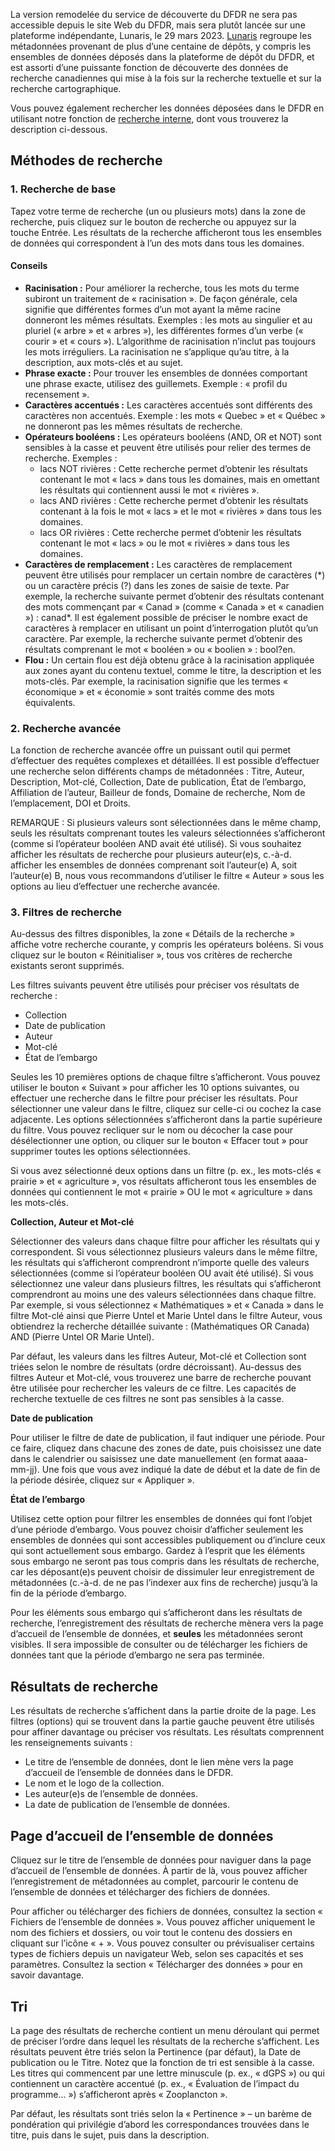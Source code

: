 La version remodelée du service de découverte du DFDR ne sera pas accessible depuis le site Web du DFDR, mais sera plutôt lancée sur une plateforme indépendante, Lunaris, le 29 mars 2023. [Lunaris](https://www.lunaris.ca/fr) regroupe les métadonnées provenant de plus d’une centaine de dépôts, y compris les ensembles de données déposés dans la plateforme de dépôt du DFDR, et est assorti d’une puissante fonction de découverte des données de recherche canadiennes qui mise à la fois sur la recherche textuelle et sur la recherche cartographique.

Vous pouvez également rechercher les données déposées dans le DFDR en utilisant notre fonction de <a href="/repo/search?locale=fr" target="_blank">recherche interne</a>, dont vous trouverez la description ci-dessous.

## Méthodes de recherche

### 1. Recherche de base

Tapez votre terme de recherche (un ou plusieurs mots) dans la zone de recherche, puis cliquez sur le bouton de recherche ou appuyez sur la touche Entrée. Les résultats de la recherche afficheront tous les ensembles de données qui correspondent à l’un des mots dans tous les domaines.

#### Conseils

* **Racinisation :** Pour améliorer la recherche, tous les mots du terme subiront un traitement de « racinisation ». De façon générale, cela signifie que différentes formes d’un mot ayant la même racine donneront les mêmes résultats. Exemples : les mots au singulier et au pluriel (« arbre » et « arbres »), les différentes formes d’un verbe (« courir » et « cours »). L’algorithme de racinisation n’inclut pas toujours les mots irréguliers. La racinisation ne s’applique qu’au titre, à la description, aux mots-clés et au sujet.
* **Phrase exacte :** Pour trouver les ensembles de données comportant une phrase exacte, utilisez des guillemets. Exemple : « profil du recensement ».
* **Caractères accentués :** Les caractères accentués sont différents des caractères non accentués. Exemple : les mots « Quebec » et « Québec » ne donneront pas les mêmes résultats de recherche.
* **Opérateurs booléens :** Les opérateurs booléens (AND, OR et NOT) sont sensibles à la casse et peuvent être utilisés pour relier des termes de recherche. Exemples :
    * lacs NOT rivières : Cette recherche permet d’obtenir les résultats contenant le mot « lacs » dans tous les domaines, mais en omettant les résultats qui contiennent aussi le mot « rivières ».
    * lacs AND rivières : Cette recherche permet d’obtenir les résultats contenant à la fois le mot « lacs » et le mot « rivières » dans tous les domaines.
    * lacs OR rivières : Cette recherche permet d’obtenir les résultats contenant le mot « lacs » ou le mot « rivières » dans tous les domaines.
* **Caractères de remplacement :** Les caractères de remplacement peuvent être utilisés pour remplacer un certain nombre de caractères (\*) ou un caractère précis (?) dans les zones de saisie de texte. Par exemple, la recherche suivante permet d’obtenir des résultats contenant des mots commençant par « Canad » (comme « Canada » et « canadien ») : canad*. Il est également possible de préciser le nombre exact de caractères à remplacer en utilisant un point d’interrogation plutôt qu’un caractère. Par exemple, la recherche suivante permet d’obtenir des résultats comprenant le mot « booléen » ou « boolien » : bool?en.
* **Flou :** Un certain flou est déjà obtenu grâce à la racinisation appliquée aux zones ayant du contenu textuel, comme le titre, la description et les mots-clés. Par exemple, la racinisation signifie que les termes « économique » et « économie » sont traités comme des mots équivalents.

### 2. Recherche avancée

La fonction de recherche avancée offre un puissant outil qui permet d’effectuer des requêtes complexes et détaillées. Il est possible d’effectuer une recherche selon différents champs de métadonnées : Titre, Auteur, Description, Mot-clé, Collection, Date de publication, État de l’embargo, Affiliation de l’auteur, Bailleur de fonds, Domaine de recherche, Nom de l’emplacement, DOI et Droits.

REMARQUE : Si plusieurs valeurs sont sélectionnées dans le même champ, seuls les résultats comprenant toutes les valeurs sélectionnées s’afficheront (comme si l’opérateur booléen AND avait été utilisé). Si vous souhaitez afficher les résultats de recherche pour plusieurs auteur(e)s, c.-à-d. afficher les ensembles de données comprenant soit l’auteur(e) A, soit l’auteur(e) B, nous vous recommandons d’utiliser le filtre « Auteur » sous les options au lieu d’effectuer une recherche avancée.

### 3. Filtres de recherche

Au-dessus des filtres disponibles, la zone « Détails de la recherche » affiche votre recherche courante, y compris les opérateurs boléens. Si vous cliquez sur le bouton « Réinitialiser », tous vos critères de recherche existants seront supprimés.

Les filtres suivants peuvent être utilisés pour préciser vos résultats de recherche :

* Collection
* Date de publication
* Auteur
* Mot-clé
* État de l’embargo

Seules les 10 premières options de chaque filtre s’afficheront. Vous pouvez utiliser le bouton « Suivant » pour afficher les 10 options suivantes, ou effectuer une recherche dans le filtre pour préciser les résultats. Pour sélectionner une valeur dans le filtre, cliquez sur celle-ci ou cochez la case adjacente. Les options sélectionnées s’afficheront dans la partie supérieure du filtre. Vous pouvez recliquer sur le nom ou décocher la case pour désélectionner une option, ou cliquer sur le bouton « Effacer tout » pour supprimer toutes les options sélectionnées.

Si vous avez sélectionné deux options dans un filtre (p. ex., les mots-clés « prairie » et « agriculture », vos résultats afficheront tous les ensembles de données qui contiennent le mot « prairie » OU le mot « agriculture » dans les mots-clés.

**Collection, Auteur et Mot-clé**

Sélectionner des valeurs dans chaque filtre pour afficher les résultats qui y correspondent. Si vous sélectionnez plusieurs valeurs dans le même filtre, les résultats qui s’afficheront comprendront n’importe quelle des valeurs sélectionnées (comme si l’opérateur booléen OU avait été utilisé). Si vous sélectionnez une valeur dans plusieurs filtres, les résultats qui s’afficheront comprendront au moins une des valeurs sélectionnées dans chaque filtre. Par exemple, si vous sélectionnez « Mathématiques » et « Canada » dans le filtre Mot-clé ainsi que Pierre Untel et Marie Untel dans le filtre Auteur, vous obtiendrez la recherche détaillée suivante : (Mathématiques OR Canada) AND (Pierre Untel OR Marie Untel).

Par défaut, les valeurs dans les filtres Auteur, Mot-clé et Collection sont triées selon le nombre de résultats (ordre décroissant). Au-dessus des filtres Auteur et Mot-clé, vous trouverez une barre de recherche pouvant être utilisée pour rechercher les valeurs de ce filtre. Les capacités de recherche textuelle de ces filtres ne sont pas sensibles à la casse.

**Date de publication**

Pour utiliser le filtre de date de publication, il faut indiquer une période. Pour ce faire, cliquez dans chacune des zones de date, puis choisissez une date dans le calendrier ou saisissez une date manuellement (en format aaaa-mm-jj). Une fois que vous avez indiqué la date de début et la date de fin de la période désirée, cliquez sur « Appliquer ».

**État de l’embargo**

Utilisez cette option pour filtrer les ensembles de données qui font l’objet d’une période d’embargo. Vous pouvez choisir d’afficher seulement les ensembles de données qui sont accessibles publiquement ou d’inclure ceux qui sont actuellement sous embargo. Gardez à l’esprit que les éléments sous embargo ne seront pas tous compris dans les résultats de recherche, car les déposant(e)s peuvent choisir de dissimuler leur enregistrement de métadonnées (c.-à-d. de ne pas l’indexer aux fins de recherche) jusqu’à la fin de la période d’embargo.

Pour les éléments sous embargo qui s’afficheront dans les résultats de recherche, l’enregistrement des résultats de recherche mènera vers la page d’accueil de l’ensemble de données, et **seules** les métadonnées seront visibles. Il sera impossible de consulter ou de télécharger les fichiers de données tant que la période d’embargo ne sera pas terminée.

## Résultats de recherche

Les résultats de recherche s’affichent dans la partie droite de la page. Les filtres (options) qui se trouvent dans la partie gauche peuvent être utilisés pour affiner davantage ou préciser vos résultats. Les résultats comprennent les renseignements suivants :

* Le titre de l’ensemble de données, dont le lien mène vers la page d’accueil de l’ensemble de données dans le DFDR.
* Le nom et le logo de la collection.
* Les auteur(e)s de l’ensemble de données.
* La date de publication de l’ensemble de données.

## Page d’accueil de l’ensemble de données

Cliquez sur le titre de l’ensemble de données pour naviguer dans la page d’accueil de l’ensemble de données. À partir de là, vous pouvez afficher l’enregistrement de métadonnées au complet, parcourir le contenu de l’ensemble de données et télécharger des fichiers de données.

Pour afficher ou télécharger des fichiers de données, consultez la section « Fichiers de l’ensemble de données ». Vous pouvez afficher uniquement le nom des fichiers et dossiers, ou voir tout le contenu des dossiers en cliquant sur l’icône « + ». Vous pouvez consulter ou prévisualiser certains types de fichiers depuis un navigateur Web, selon ses capacités et ses paramètres. Consultez la section « Télécharger des données » pour en savoir davantage.

## Tri

La page des résultats de recherche contient un menu déroulant qui permet de préciser l’ordre dans lequel les résultats de la recherche s’affichent. Les résultats peuvent être triés selon la Pertinence (par défaut), la Date de publication ou le Titre. Notez que la fonction de tri est sensible à la casse. Les titres qui commencent par une lettre minuscule (p. ex., « dGPS ») ou qui contiennent un caractère accentué (p. ex., « Évaluation de l’impact du programme... ») s’afficheront après « Zooplancton ».

Par défaut, les résultats sont triés selon la « Pertinence » – un barème de pondération qui privilégie d’abord les correspondances trouvées dans le titre, puis dans le sujet, puis dans la description.
